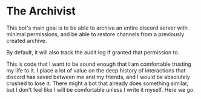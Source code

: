 # The Archivist
This bot's main goal is to be able to archive an entire discord server with minimal permissions, and be able to restore channels from a previously created archive.

By default, it will also track the audit log if granted that permission to.

This is code that I want to be sound enough that I am comfortable trusting my life to it. I place a lot of value on the deep history of interactions that discord has saved between me and my friends, and I would be absolutely crushed to lose it. There might a bot that already does something similar, but I don't feel like I will be comfortable unless I write it myself. Here we go.
